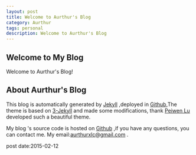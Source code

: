 ```yaml
---
layout: post
title: Welcome to Aurthur's Blog
category: Aurthur
tags: personal
description: Welcome to Aurthur's Blog
---
```


## Welcome to My Blog

Welcome to Aurthur's Blog!

## About Aurthur's Blog

This blog is automatically generated by [Jekyll](http://jekyllrb.com/) ,deployed in [Github](https://pages.github.com),The theme is based on [3-Jekyll](https://github.com/P233/3-Jekyll) and made ​​some modifications, thank [Peiwen Lu](https://github.com/P233) developed such a beautiful theme.

My blog 's source code is hosted on [Github](https://github.com/Aurthur-LK/Aurthur-LK.github.io.git) ,if you have any questions, you can contact me. My email:aurthurxlc@gmail.com .

post date:2015-02-12
